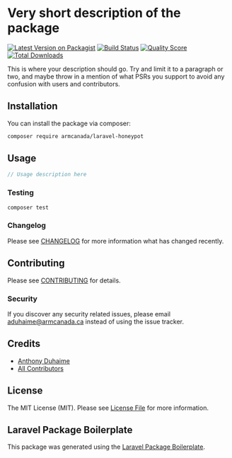 # Very short description of the package

[![Latest Version on Packagist](https://img.shields.io/packagist/v/armcanada/laravel-honeypot.svg?style=flat-square)](https://packagist.org/packages/armcanada/laravel-honeypot)
[![Build Status](https://img.shields.io/travis/armcanada/laravel-honeypot/master.svg?style=flat-square)](https://travis-ci.org/armcanada/laravel-honeypot)
[![Quality Score](https://img.shields.io/scrutinizer/g/armcanada/laravel-honeypot.svg?style=flat-square)](https://scrutinizer-ci.com/g/armcanada/laravel-honeypot)
[![Total Downloads](https://img.shields.io/packagist/dt/armcanada/laravel-honeypot.svg?style=flat-square)](https://packagist.org/packages/armcanada/laravel-honeypot)

This is where your description should go. Try and limit it to a paragraph or two, and maybe throw in a mention of what PSRs you support to avoid any confusion with users and contributors.

## Installation

You can install the package via composer:

```bash
composer require armcanada/laravel-honeypot
```

## Usage

``` php
// Usage description here
```

### Testing

``` bash
composer test
```

### Changelog

Please see [CHANGELOG](CHANGELOG.md) for more information what has changed recently.

## Contributing

Please see [CONTRIBUTING](CONTRIBUTING.md) for details.

### Security

If you discover any security related issues, please email aduhaime@armcanada.ca instead of using the issue tracker.

## Credits

- [Anthony Duhaime](https://github.com/armcanada)
- [All Contributors](../../contributors)

## License

The MIT License (MIT). Please see [License File](LICENSE.md) for more information.

## Laravel Package Boilerplate

This package was generated using the [Laravel Package Boilerplate](https://laravelpackageboilerplate.com).